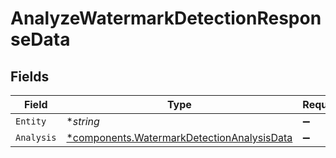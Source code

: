 # AnalyzeWatermarkDetectionResponseData


## Fields

| Field                                                                                                   | Type                                                                                                    | Required                                                                                                | Description                                                                                             |
| ------------------------------------------------------------------------------------------------------- | ------------------------------------------------------------------------------------------------------- | ------------------------------------------------------------------------------------------------------- | ------------------------------------------------------------------------------------------------------- |
| `Entity`                                                                                                | **string*                                                                                               | :heavy_minus_sign:                                                                                      | N/A                                                                                                     |
| `Analysis`                                                                                              | [*components.WatermarkDetectionAnalysisData](../../models/components/watermarkdetectionanalysisdata.md) | :heavy_minus_sign:                                                                                      | N/A                                                                                                     |